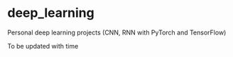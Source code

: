 # deep_learning

Personal deep learning projects (CNN, RNN with PyTorch and TensorFlow)

To be updated with time
